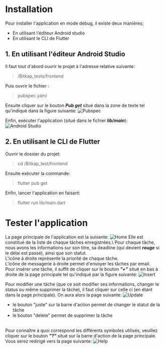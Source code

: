 # Installation

Pour installer l'application en mode debug, il existe deux manières;
 * En utilisant l'éditeur Android studio
 * En utilisant le CLI de Flutter

 ## 1. En utilisant l'éditeur Android Studio
Il faut tout d'abord ouvrir le projet à l'adresse relative suivante:
> /Bitkap_tests/frontend
> 

Puis ouvrir le fichier :
> pubspec.yaml
> 
Ensuite cliquer sur le bouton ***Pub get*** situé dans la zone de texte tel qu'indiqué dans la figure suivante:
![Pubspec](pub.png "Pubspec")

Enfin, exécuter l'application (situé dans le fichier ***lib/main***):
![Android Studio](Flutter.png "Android Studio")

 ## 2. En utilisant le CLI de Flutter
 Ouvrir le dossier du projet:
 > cd /Bitkap_test/frontend
 >  

 Ensuite exécuter la commande:
 > flutter pub get
 > 

 Enfin, lancer l'application en faisant:
 > flutter run lib/main.dart
 > 

# Tester l'application
La page principale de l'application est la suivante:
![Home](taskHome.png "Home")
Elle est constitué de la liste de chaque tâches enregistrées.\ 
Pour chaque tâche, nous avons les informations sur son titre, sa deadline (qui devient ***rouge*** si le délai est passé),
ainsi que son statut. \
L'icône à droite représente la priorité de chaque tâche.\
L'icône de messagerie à droite permet d'envoyer les tâches par email.
\
Pour insérer une tâche, il suffit de cliquer sur le bouton ***"+"*** situé en bas à droite de la page principale tel qu'indiqué par la figure suivante:
![Insert](addTask.png "Home")

Pour modifier une tâche (que ce soit modifier ses informations, changer le status ou même supprimer la tâche), il faut cliquer sur celle ci (en étant dans la page principale). On
aura alors la page suivante:
![Update](updTask.png "Update")
 * le bouton "juste" sur la barre d'action permet de changer le statut de la tâche
 * le bouton "delete" permet de supprimer la tâche

\
Pour connaître à quoi correspond les différents symboles utilisés, veuillez cliquer sur le bouton ***"?"*** situé sur la barre d'action de la page principale.
Vous serez redirigé vers la page suivante:
![Help](help.png "Help")